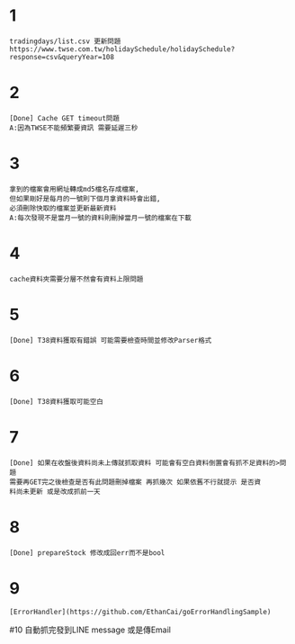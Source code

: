 # 1 
	tradingdays/list.csv 更新問題
	https://www.twse.com.tw/holidaySchedule/holidaySchedule?response=csv&queryYear=108
# 2
	[Done] Cache GET timeout問題
	A:因為TWSE不能頻繁要資訊 需要延遲三秒
# 3
	拿到的檔案會用網址轉成md5檔名存成檔案,
	但如果剛好是每月的一號則下個月拿資料時會出錯,
	必須刪除快取的檔案並更新最新資料
	A:每次發現不是當月一號的資料則刪掉當月一號的檔案在下載
# 4
	cache資料夾需要分層不然會有資料上限問題
# 5
	[Done] T38資料獲取有錯誤 可能需要檢查時間並修改Parser格式 
# 6
	[Done] T38資料獲取可能空白
# 7
    [Done] 如果在收盤後資料尚未上傳就抓取資料 可能會有空白資料倒置會有抓不足資料的>問題
    需要再GET完之後檢查是否有此問題刪掉檔案 再抓幾次 如果依舊不行就提示 是否資
    料尚未更新 或是改成抓前一天
# 8
    [Done] prepareStock 修改成回err而不是bool
# 9 
	[ErrorHandler](https://github.com/EthanCai/goErrorHandlingSample)
#10 
	自動抓完發到LINE message 或是傳Email
